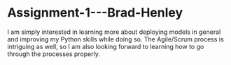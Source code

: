 # Assignment-1---Brad-Henley

I am simply interested in learning more about deploying models in general and improving my Python skills while doing so.  The Agile/Scrum process is intriguing as well, so I am also looking forward to learning how to go through the processes properly.
